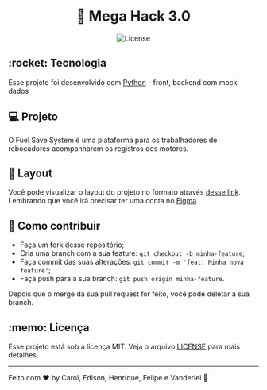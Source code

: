 <h1 align="center">
  🚀 Mega Hack 3.0
</h1>

<p align="center">

  <img alt="License" src="https://img.shields.io/static/v1?label=license&message=MIT&color=7159c1&labelColor=000000">
</p>

<h2>:rocket: Tecnologia</h2>

Esse projeto foi desenvolvido com [Python](https://www.python.org/) - front, backend com mock dados

<h2>💻 Projeto</h2>

O Fuel Save System é uma plataforma para os trabalhadores de rebocadores acompanharem os registros dos motores.

<h2>🔖 Layout</h2>

Você pode visualizar o layout do projeto no formato através [desse link](https://www.figma.com/file/IBNRPhuUWyqO8bPzJZngkR/Untitled). Lembrando que você irá precisar ter uma conta no [Figma](http://figma.com/).

<h2>🤔 Como contribuir</h2>

- Faça um fork desse repositório;
- Cria uma branch com a sua feature: `git checkout -b minha-feature`;
- Faça commit das suas alterações: `git commit -m 'feat: Minha nova feature'`;
- Faça push para a sua branch: `git push origin minha-feature`.

Depois que o merge da sua pull request for feito, você pode deletar a sua branch.

<h2>:memo: Licença</h2>

Esse projeto está sob a licença MIT. Veja o arquivo [LICENSE](LICENSE.md) para mais detalhes.

---

Feito com ♥ by Carol, Edison, Henrique, Felipe e Vanderlei :wave: 
